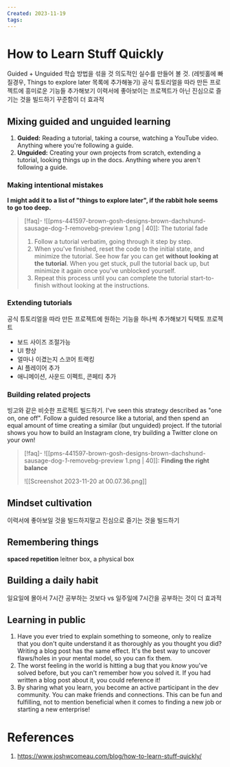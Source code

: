 ```yaml
---
Created: 2023-11-19
tags:
---
```

# How to Learn Stuff Quickly

Guided + Unguided 학습 방법을 섞을 것 의도적인 실수를 만들어 볼 것. (레빗홀에 빠질경우, Things to explore later 목록에 추가해놓기) 
공식 튜토리얼을 따라 만든 프로젝트에 흥미로운 기능들 추가해보기 
이력서에 좋아보이는 프로젝트가 아닌 진심으로 즐기는 것을 빌드하기 꾸준함이 더 효과적

## Mixing guided and unguided learning
1. **Guided:** Reading a tutorial, taking a course, watching a YouTube video. Anything where you're following a guide.
2. **Unguided:** Creating your own projects from scratch, extending a tutorial, looking things up in the docs. Anything where you aren't following a guide.
### Making intentional mistakes
**I might add it to a list of "things to explore later", if the rabbit hole seems to go too deep.**

> [!faq]- ![[pms-441597-brown-gosh-designs-brown-dachshund-sausage-dog-_1_-removebg-preview 1.png | 40]]: The tutorial fade
> 1. Follow a tutorial verbatim, going through it step by step.
> 2. When you've finished, reset the code to the initial state, and minimize the tutorial. See how far you can get **without looking at the tutorial**. When you get stuck, pull the tutorial back up, but minimize it again once you've unblocked yourself.
> 3. Repeat this process until you can complete the tutorial start-to-finish without looking at the instructions.
### Extending tutorials
공식 튜토리얼을 따라 만든 프로젝트에 원하는 기능을 하나씩 추가해보기
틱택토 프로젝트
- 보드 사이즈 조절가능
- UI 향상
- 얼마나 이겼는지 스코어 트랙킹
- AI 플레이어 추가
- 애니메이션, 사운드 이펙트, 콘페티 추가 
### Building related projects
빙고와 같은 비슷한 프로젝트 빌드하기. 
I've seen this strategy described as "one on, one off". Follow a guided resource like a tutorial, and then spend an equal amount of time creating a similar (but unguided) project. If the tutorial shows you how to build an Instagram clone, try building a Twitter clone on your own!

> [!faq]- ![[pms-441597-brown-gosh-designs-brown-dachshund-sausage-dog-_1_-removebg-preview 1.png | 40]]: **Finding the right balance**
> 
> ![[Screenshot 2023-11-20 at 00.07.36.png]]
> 

## Mindset cultivation
이력서에 좋아보일 것을 빌드하지말고 진심으로 즐기는 것을 빌드하기
## Remembering things
**spaced repetition**
leitner box, a physical box
## Building a daily habit
일요일에 몰아서 7시간 공부하는 것보다 vs 일주일에 7시간을 공부하는 것이 더 효과적
## Learning in public
1. Have you ever tried to explain something to someone, only to realize that you don't quite understand it as thoroughly as you thought you did? Writing a blog post has the same effect. It's the best way to uncover flaws/holes in your mental model, so you can fix them.
2. The worst feeling in the world is hitting a bug that you _know_ you've solved before, but you can't remember how you solved it. If you had written a blog post about it, you could reference it!
3. By sharing what you learn, you become an active participant in the dev community. You can make friends and connections. This can be fun and fulfilling, not to mention beneficial when it comes to finding a new job or starting a new enterprise!
# References
1. https://www.joshwcomeau.com/blog/how-to-learn-stuff-quickly/